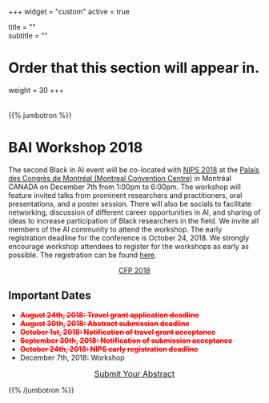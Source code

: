 ﻿+++
widget = "custom"
active = true

title = ""  
subtitle = ""  

# Order that this section will appear in.
weight = 30
+++

<div style="height: 5px;"></div>

{{% jumbotron %}}

# BAI Workshop 2018

The second Black in AI event will be co-located with [NIPS 2018](https://nips.cc/) at the [Palais des Congrès de Montréal (Montreal Convention Centre)](https://congresmtl.com/)  in Montréal CANADA on December 7th from 1:00pm to 6:00pm. The workshop will feature invited talks from prominent researchers and practitioners, oral presentations, and a poster session. There will also be socials to facilitate networking, discussion of different career opportunities in AI, and sharing of ideas to increase participation of Black researchers in the field. We invite all members of the AI community to attend the workshop. The early registration deadline for the conference is October 24, 2018. We strongly encourage workshop attendees to register for the workshops as early as possible. The registration can be found [here](https://nips.cc/accounts/login/?next=/Profile).

<div style="text-align: center;">
  <a class="btn btn-intro btn-lg" href="/workshop/2018/cfp/">CFP 2018</a>
</div>

## Important Dates
 - <span style="color:red">**~~August 24th, 2018: Travel grant application deadline~~**</span>
 - <span style="color:red">**~~August 30th, 2018: Abstract submission deadline~~**</span>
 - <span style="color:red">**~~October 1st, 2018: Notification of travel grant acceptance~~**</span>
 - <span style="color:red">**~~September 30th, 2018: Notification of submission acceptance~~**</span>
 - <span style="color:red">**~~October 24th, 2018: NIPS early registration deadline~~**</span>
 - December 7th, 2018: Workshop

<div style="text-align: center;">
  <a class="btn btn-intro btn-lg" style="font-size: 1rem; margin-bottom: 0;" href="https://cmt3.research.microsoft.com/BLACKINAI2018" target="_blank">Submit Your Abstract</a>
</div>

{{% /jumbotron %}}
